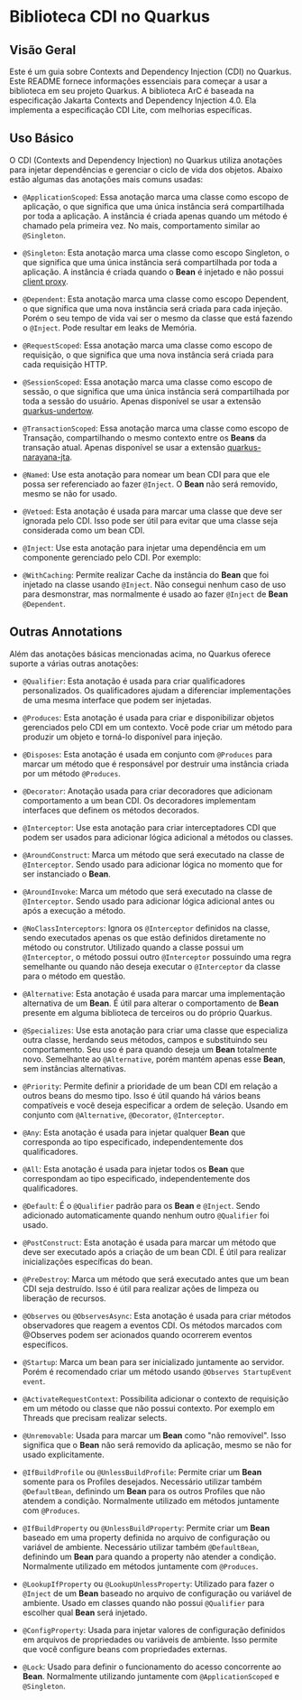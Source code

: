 # Biblioteca CDI no Quarkus

## Visão Geral

Este é um guia sobre Contexts and Dependency Injection (CDI) no Quarkus. Este README fornece informações essenciais para começar a usar a biblioteca em seu projeto Quarkus. A biblioteca ArC é baseada na especificação Jakarta Contexts and Dependency Injection 4.0. Ela implementa a especificação CDI Lite, com melhorias específicas.

## Uso Básico

O CDI (Contexts and Dependency Injection) no Quarkus utiliza anotações para injetar dependências e gerenciar o ciclo de vida dos objetos. Abaixo estão algumas das anotações mais comuns usadas:

- `@ApplicationScoped`: Essa anotação marca uma classe como escopo de aplicação, o que significa que uma única instância será compartilhada por toda a aplicação. A instância é criada apenas quando um método é chamado pela primeira vez. No mais, comportamento similar ao `@Singleton`.

- `@Singleton`: Esta anotação marca uma classe como escopo Singleton, o que significa que uma única instância será compartilhada por toda a aplicação. A instância é criada quando o **Bean** é injetado e não possui [client proxy](https://quarkus.io/guides/cdi#client_proxies).

- `@Dependent`: Esta anotação marca uma classe como escopo Dependent, o que significa que uma nova instância será criada para cada injeção. Porém o seu tempo de vida vai ser o mesmo da classe que está fazendo o `@Inject`. Pode resultar em leaks de Memória.

- `@RequestScoped`: Essa anotação marca uma classe como escopo de requisição, o que significa que uma nova instância será criada para cada requisição HTTP.

- `@SessionScoped`: Essa anotação marca uma classe como escopo de sessão, o que significa que uma única instância será compartilhada por toda a sessão do usuário. Apenas disponível se usar a extensão [quarkus-undertow](https://quarkus.io/extensions/io.quarkus/quarkus-undertow).

- `@TransactionScoped`: Essa anotação marca uma classe como escopo de Transação, compartilhando o mesmo contexto entre os **Beans** da transação atual. Apenas disponível se usar a extensão [quarkus-narayana-jta](https://quarkus.io/guides/transaction).

- `@Named`: Use esta anotação para nomear um bean CDI para que ele possa ser referenciado ao fazer `@Inject`. O **Bean** não será removido, mesmo se não for usado.

- `@Vetoed`: Esta anotação é usada para marcar uma classe que deve ser ignorada pelo CDI. Isso pode ser útil para evitar que uma classe seja considerada como um bean CDI.

- `@Inject`: Use esta anotação para injetar uma dependência em um componente gerenciado pelo CDI. Por exemplo:

- `@WithCaching`: Permite realizar Cache da instância do **Bean** que foi injetado na classe usando `@Inject`. Não consegui nenhum caso de uso para desmonstrar, mas normalmente é usado ao fazer `@Inject` de **Bean** `@Dependent`.

## Outras Annotations

Além das anotações básicas mencionadas acima, no Quarkus oferece suporte a várias outras anotações:

- `@Qualifier`: Esta anotação é usada para criar qualificadores personalizados. Os qualificadores ajudam a diferenciar implementações de uma mesma interface que podem ser injetadas.

- `@Produces`: Esta anotação é usada para criar e disponibilizar objetos gerenciados pelo CDI em um contexto. Você pode criar um método para produzir um objeto e torná-lo disponível para injeção.

- `@Disposes`: Esta anotação é usada em conjunto com `@Produces` para marcar um método que é responsável por destruir uma instância criada por um método `@Produces`.

- `@Decorator`: Anotação usada para criar decoradores que adicionam comportamento a um bean CDI. Os decoradores implementam interfaces que definem os métodos decorados.

- `@Interceptor`: Use esta anotação para criar interceptadores CDI que podem ser usados para adicionar lógica adicional a métodos ou classes.

- `@AroundConstruct`: Marca um método que será executado na classe de `@Interceptor`. Sendo usado para adicionar lógica no momento que for ser instanciado o **Bean**.

- `@AroundInvoke`: Marca um método que será executado na classe de `@Interceptor`. Sendo usado para adicionar lógica adicional antes ou após a execução a método.

- `@NoClassInterceptors`: Ignora os `@Interceptor` definidos na classe, sendo executados apenas os que estão definidos diretamente no método ou construtor. Utilizado quando a classe possui um `@Interceptor`, o método possui outro `@Interceptor` possuindo uma regra semelhante ou quando não deseja executar o `@Interceptor` da classe para o método em questão.

- `@Alternative`: Esta anotação é usada para marcar uma implementação alternativa de um **Bean**. É útil para alterar o comportamento de **Bean** presente em alguma biblioteca de terceiros ou do próprio Quarkus.

- `@Specializes`: Use esta anotação para criar uma classe que especializa outra classe, herdando seus métodos, campos e substituindo seu comportamento. Seu uso é para quando deseja um **Bean** totalmente novo. Semelhante ao `@Alternative`, porém mantém apenas esse **Bean**, sem instâncias alternativas.

- `@Priority`: Permite definir a prioridade de um bean CDI em relação a outros beans do mesmo tipo. Isso é útil quando há vários beans compatíveis e você deseja especificar a ordem de seleção. Usando em conjunto com `@Alternative`, `@Decorator`, `@Interceptor`.

- `@Any`: Esta anotação é usada para injetar qualquer **Bean** que corresponda ao tipo especificado, independentemente dos qualificadores.

- `@All`: Esta anotação é usada para injetar todos os **Bean** que correspondam ao tipo especificado, independentemente dos qualificadores.

- `@Default`: É o `@Qualifier` padrão para os **Bean** e `@Inject`. Sendo adicionado automaticamente quando nenhum outro `@Qualifier` foi usado.

- `@PostConstruct`: Esta anotação é usada para marcar um método que deve ser executado após a criação de um bean CDI. É útil para realizar inicializações específicas do bean.

- `@PreDestroy`: Marca um método que será executado antes que um bean CDI seja destruído. Isso é útil para realizar ações de limpeza ou liberação de recursos.

- `@Observes` ou `@ObservesAsync`: Esta anotação é usada para criar métodos observadores que reagem a eventos CDI. Os métodos marcados com @Observes podem ser acionados quando ocorrerem eventos específicos.

- `@Startup`: Marca um bean para ser inicializado juntamente ao servidor. Porém é recomendado criar um método usando `@Observes StartupEvent event`.

- `@ActivateRequestContext`: Possibilita adicionar o contexto de requisição em um método ou classe que não possui contexto. Por exemplo em Threads que precisam realizar selects.

- `@Unremovable`: Usada para marcar um **Bean** como "não removível". Isso significa que o **Bean** não será removido da aplicação, mesmo se não for usado explicitamente.

- `@IfBuildProfile` ou `@UnlessBuildProfile`: Permite criar um **Bean** somente para os Profiles desejados. Necessário utilizar também `@DefaultBean`, definindo um **Bean** para os outros Profiles que não atendem a condição. Normalmente utilizado em métodos juntamente com `@Produces`.

- `@IfBuildProperty` ou `@UnlessBuildProperty`: Permite criar um **Bean** baseado em uma property definida no arquivo de configuração ou variável de ambiente. Necessário utilizar também `@DefaultBean`, definindo um **Bean** para quando a property não atender a condição. Normalmente utilizado em métodos juntamente com `@Produces`.

- `@LookupIfProperty` ou `@LookupUnlessProperty`: Utilizado para fazer o `@Inject` de um **Bean** baseado no arquivo de configuração ou variável de ambiente. Usado em classes quando não possui `@Qualifier` para escolher qual **Bean** será injetado.

- `@ConfigProperty`: Usada para injetar valores de configuração definidos em arquivos de propriedades ou variáveis de ambiente. Isso permite que você configure beans com propriedades externas.

- `@Lock`: Usado para definir o funcionamento do acesso concorrente ao **Bean**. Normalmente utilizando juntamente com `@ApplicationScoped` e `@Singleton`.
